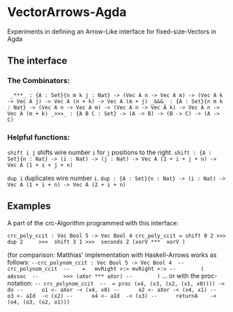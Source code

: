 # VectorArrows-Agda

Experiments in defining an Arrow-Like interface for fixed-size-Vectors in Agda

## The interface

### The Combinators: 
`` 
_***_ : {A : Set}{n m k j : Nat} -> (Vec A n -> Vec A m) -> (Vec A k -> Vec A j) -> Vec A (n + k) -> Vec A (m + j)
_&&&_ : {A : Set}{n m k : Nat} -> (Vec A n -> Vec A m) -> (Vec A n -> Vec A k) -> Vec A n -> Vec A (m + k)
_>>>_ : {A B C : Set} -> (A -> B) -> (B -> C) -> (A -> C)
``

### Helpful functions: 

`shift i j` shifts wire number `i` for `j` positions to the right.
``
shift : {A : Set}{n : Nat} -> (i : Nat) -> (j : Nat) -> Vec A (1 + i + j + n) -> Vec A (1 + i + j + n)
``

`dup i` duplicates wire number `i`. 
``
dup : {A : Set}{n : Nat} -> (i : Nat) -> Vec A (1 + i + n) -> Vec A (2 + i + n)
``

## Examples

A part of the crc-Algorithm programmed with this interface: 

``
crc_poly_ccit : Vec Bool 5 -> Vec Bool 4
crc_poly_ccit = shift 0 2 >>> 
                dup 2     >>> 
                shift 3 1 >>> 
                seconds 2 (xorV *** 
                           xorV
                          )
``

(for comparison: Matthias' implementation with Haskell-Arrows works as follows: 
``
--crc_polynom_ccit : Vec Bool 5 -> Vec Bool 4 
--crc_polynom_ccit 
--    =   mvRight >:> mvRight >:>
--        (   aAssoc 
--        >>> (aXor *** aXor)
--        )
``
... or with the proc-notation: 
``
-- crc_polynom_ccit 
--  = proc (x4, (x3, (x2, (x1, x0)))) -> do
--      o1 <- aXor -< (x4, x0)
--      o2 <- aXor -< (x4, x1)
--      o3 <- aId  -< (x2)
--      o4 <- aId  -< (x3)
--      returnA    -< (o4, (o3, (o2, o1)))
``


